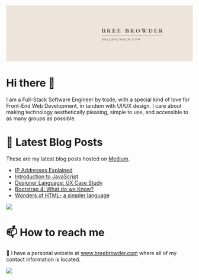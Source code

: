 
![Bree Browder (4)](https://github.com/breebrowder/breebrowder/blob/main/Beige%20Simple%20Elegant%20Personal%20LinkedIn%20Banner.png)


# Hi there 👋
I am a Full-Stack Software Engineer by trade, with a special kind of love for Front-End Web Development, in tandem with UI/UX design. I care about making technology aesthetically pleasing, simple to use, and accessible to as many groups as possible.

# 📝 Latest Blog Posts
These are my latest blog posts hosted on <a href="https://medium.com">Medium</a>.

<!-- BLOG-POST-LIST:START -->
- [IP Addresses Explained](https://medium.com/geekculture/ip-addresses-explained-8e8a9c976db4?source=rss-7aa4ae5543ba------2)
- [Introduction to JavaScript](https://medium.com/geekculture/introduction-to-javascript-73f201677140?source=rss-7aa4ae5543ba------2)
- [Designer Language: UX Case Study](https://breebrowder.medium.com/designer-language-ux-case-study-c08318674d27?source=rss-7aa4ae5543ba------2)
- [Bootstrap 4: What do we Know?](https://medium.com/geekculture/bootstrap-4-what-do-we-know-2eebc2d3a302?source=rss-7aa4ae5543ba------2)
- [Wonders of HTML- a simpler language](https://breebrowder.medium.com/wonders-of-html-a-simpler-language-3dffa8530b72?source=rss-7aa4ae5543ba------2)
<!-- BLOG-POST-LIST:END -->

<img width="47%" src="https://github-readme-stats.vercel.app/api/top-langs/?username=breebrowder&layout=compact&show_icons=true&theme=cobalt" />


# 📫 How to reach me
🔗 I have a personal website at www.breebrowder.com where all of my contact information is located.



<img width="47%" src="https://github-readme-stats.vercel.app/api?username=breebrowder&show_icons=true&theme=cobalt" />
